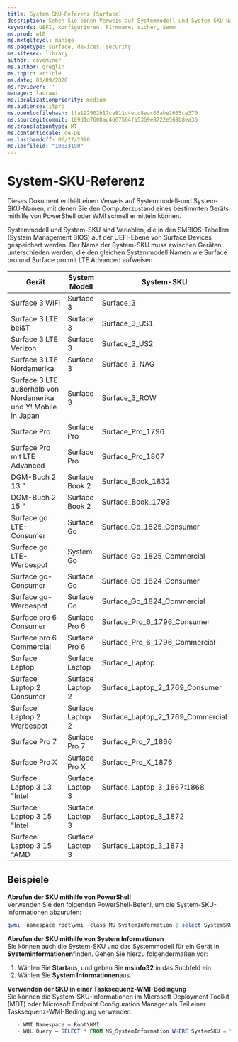 ```yaml
---
title: System-SKU-Referenz (Surface)
description: Sehen Sie einen Verweis auf Systemmodell-und System-SKU-Namen.
keywords: UEFI, konfigurieren, Firmware, sicher, Semm
ms.prod: w10
ms.mktglfcycl: manage
ms.pagetype: surface, devices, security
ms.sitesec: library
author: coveminer
ms.author: greglin
ms.topic: article
ms.date: 03/09/2020
ms.reviewer: ''
manager: laurawi
ms.localizationpriority: medium
ms.audience: itpro
ms.openlocfilehash: 1fa192902b17ca811d4ecc8eac65abe1655ce370
ms.sourcegitcommit: 109d1d7608ac4667564fa5369e8722e569b8ea36
ms.translationtype: MT
ms.contentlocale: de-DE
ms.lasthandoff: 06/27/2020
ms.locfileid: "10833190"
---
```

# System-SKU-Referenz

Dieses Dokument enthält einen Verweis auf Systemmodell-und System-SKU-Namen, mit denen Sie den Computerzustand eines bestimmten Geräts mithilfe von PowerShell oder WMI schnell ermitteln können.

Systemmodell und System-SKU sind Variablen, die in den SMBIOS-Tabellen (System Management BIOS) auf der UEFI-Ebene von Surface Devices gespeichert werden. Der Name der System-SKU muss zwischen Geräten unterschieden werden, die den gleichen Systemmodell Namen wie Surface pro und Surface pro mit LTE Advanced aufweisen. 

| Gerät   | System Modell | System-SKU       |
| ---------- | ----------- | -------------- |
| Surface 3 WiFi                                               | Surface 3        | Surface_3                        |
| Surface 3 LTE bei&T                                           | Surface 3        | Surface_3_US1                    |
| Surface 3 LTE Verizon                                        | Surface 3        | Surface_3_US2                    |
| Surface 3 LTE Nordamerika                                  | Surface 3        | Surface_3_NAG                    |
| Surface 3 LTE außerhalb von Nordamerika und Y! Mobile in Japan | Surface 3        | Surface_3_ROW                    |
| Surface Pro                                                  | Surface Pro      | Surface_Pro_1796                 |
| Surface Pro mit LTE Advanced                                | Surface Pro      | Surface_Pro_1807                 |
| DGM-Buch 2 13 "                                        | Surface Book 2   | Surface_Book_1832                |
| DGM-Buch 2 15 "                                        | Surface Book 2   | Surface_Book_1793                |
| Surface go LTE-Consumer  | Surface Go | Surface_Go_1825_Consumer |
| Surface go LTE-Werbespot | System Go | Surface_Go_1825_Commercial |
| Surface go-Consumer                                          | Surface Go       | Surface_Go_1824_Consumer         |
| Surface go-Werbespot                                        | Surface Go       | Surface_Go_1824_Commercial       |
| Surface pro 6 Consumer                                       | Surface Pro 6    | Surface_Pro_6_1796_Consumer      |
| Surface pro 6 Commercial                                     | Surface Pro 6    | Surface_Pro_6_1796_Commercial    |
| Surface Laptop                                               | Surface Laptop   | Surface_Laptop                   |
| Surface Laptop 2 Consumer                                    | Surface Laptop 2 | Surface_Laptop_2_1769_Consumer   |
| Surface Laptop 2 Werbespot                                  | Surface Laptop 2 | Surface_Laptop_2_1769_Commercial |
| Surface Pro 7                 | Surface Pro 7    | Surface_Pro_7_1866         |
| Surface Pro X                 | Surface Pro X    | Surface_Pro_X_1876         |
| Surface Laptop 3 13 "Intel | Surface Laptop 3 | Surface_Laptop_3_1867:1868 |
| Surface Laptop 3 15 "Intel | Surface Laptop 3 | Surface_Laptop_3_1872      |
| Surface Laptop 3 15 "AMD   | Surface Laptop 3 | Surface_Laptop_3_1873      | 

## Beispiele 

**Abrufen der SKU mithilfe von PowerShell**  
Verwenden Sie den folgenden PowerShell-Befehl, um die System-SKU-Informationen abzurufen:

 ``` powershell  
gwmi -namespace root\wmi -class MS_SystemInformation | select SystemSKU 
```

**Abrufen der SKU mithilfe von System Informationen**  
Sie können auch die System-SKU und das Systemmodell für ein Gerät in **Systeminformationen**finden. Gehen Sie hierzu folgendermaßen vor:

1. Wählen Sie **Start**aus, und geben Sie **msinfo32** in das Suchfeld ein.  
1. Wählen Sie **System Informationen**aus.

**Verwenden der SKU in einer Tasksequenz-WMI-Bedingung**  
Sie können die System-SKU-Informationen im Microsoft Deployment Toolkit (MDT) oder Microsoft Endpoint Configuration Manager als Teil einer Tasksequenz-WMI-Bedingung verwenden.

 ``` powershell  
    - WMI Namespace – Root\WMI
    - WQL Query – SELECT * FROM MS_SystemInformation WHERE SystemSKU = "Surface_Pro_1796"
 ``` 
